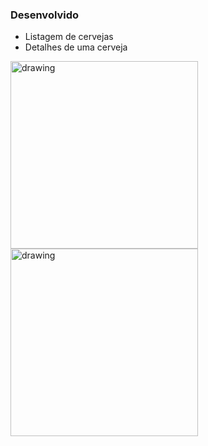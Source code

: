 ### Desenvolvido 

>>>
- Listagem de cervejas
- Detalhes de uma cerveja
>>>
<img src="https://i.imgur.com/n4V5BRP.png" alt="drawing" width="300"/>
<img src="https://i.imgur.com/lVjYuiL.png" alt="drawing" width="300"/>
